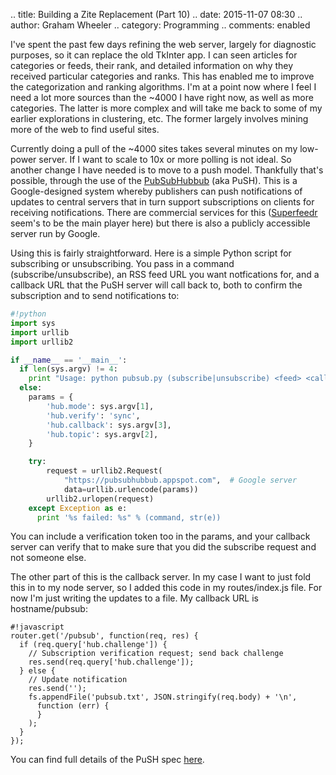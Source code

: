 .. title: Building a Zite Replacement (Part 10)
.. date: 2015-11-07 08:30
.. author: Graham Wheeler
.. category: Programming
.. comments: enabled

I've spent the past few days refining the web server, largely for diagnostic
purposes, so it can replace the old TkInter app. I can seen articles for 
categories or feeds, their rank, and detailed information on why they 
received particular categories and ranks. This has enabled me to improve
the categorization and ranking algorithms. I'm at a point now where I 
feel I need a lot more sources than the ~4000 I have right now, as well as
more categories. The latter is more complex and will take me back to some
of my earlier explorations in clustering, etc. The former largely involves 
mining more of the web to find useful sites.

Currently doing a pull of the ~4000 sites takes several minutes on my 
low-power server. If I want to scale to 10x or more polling is not ideal.
So another change I have needed is to move to a push model. Thankfully
that's possible, through the use of the [PubSubHubbub](https://en.wikipedia.org/wiki/PubSubHubbub) (aka PuSH). This is a Google-designed 
system whereby publishers can 
push notifications of updates to central servers that in turn support
subscriptions on clients for receiving notifications. There are commercial 
services for this ([Superfeedr](http://superfeedr.com) seem's to be the main
player here) but there is also a publicly accessible server run by Google.

Using this is fairly straightforward. Here is a simple Python script for
subscribing or unsubscribing. You pass in a command (subscribe/unsubscribe), an
RSS feed URL you want notfications for, and a callback URL that the PuSH
server will call back to, both to confirm the subscription and to send
notifications to:

```python
#!python
import sys
import urllib
import urllib2

if __name__ == '__main__':
  if len(sys.argv) != 4:
    print "Usage: python pubsub.py (subscribe|unsubscribe) <feed> <callback>" 
  else:
    params = {
        'hub.mode': sys.argv[1],
        'hub.verify': 'sync',
        'hub.callback': sys.argv[3],
        'hub.topic': sys.argv[2],
    }

    try:
        request = urllib2.Request(
            "https://pubsubhubbub.appspot.com",  # Google server
            data=urllib.urlencode(params))
        urllib2.urlopen(request)
    except Exception as e:
      print '%s failed: %s" % (command, str(e))
```

You can include a verification token too in the params, and your callback
server can verify that to make sure that you did the subscribe request and 
not someone else.

The other part of this is the callback server. In my case I want to just fold
this in to my node server, so I added this code in my routes/index.js file. For
now I'm just writing the updates to a file. My callback URL is hostname/pubsub:

    #!javascript
    router.get('/pubsub', function(req, res) {
      if (req.query['hub.challenge']) {
        // Subscription verification request; send back challenge
        res.send(req.query['hub.challenge']);
      } else {
        // Update notification
        res.send('');
        fs.appendFile('pubsub.txt', JSON.stringify(req.body) + '\n',
          function (err) {
          }
        );
      }
    });

You can find full details of the PuSH spec [here](https://pubsubhubbub.googlecode.com/git/pubsubhubbub-core-0.4.html).


